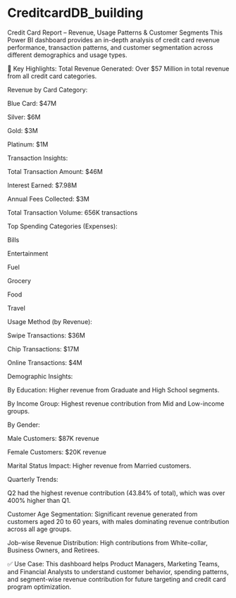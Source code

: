 # CreditcardDB_building
Credit Card Report – Revenue, Usage Patterns & Customer Segments
This Power BI dashboard provides an in-depth analysis of credit card revenue performance, transaction patterns, and customer segmentation across different demographics and usage types.

🔎 Key Highlights:
Total Revenue Generated:
Over $57 Million in total revenue from all credit card categories.

Revenue by Card Category:

Blue Card: $47M

Silver: $6M

Gold: $3M

Platinum: $1M

Transaction Insights:

Total Transaction Amount: $46M

Interest Earned: $7.98M

Annual Fees Collected: $3M

Total Transaction Volume: 656K transactions

Top Spending Categories (Expenses):

Bills

Entertainment

Fuel

Grocery

Food

Travel

Usage Method (by Revenue):

Swipe Transactions: $36M

Chip Transactions: $17M

Online Transactions: $4M

Demographic Insights:

By Education: Higher revenue from Graduate and High School segments.

By Income Group: Highest revenue contribution from Mid and Low-income groups.

By Gender:

Male Customers: $87K revenue

Female Customers: $20K revenue

Marital Status Impact:
Higher revenue from Married customers.

Quarterly Trends:

Q2 had the highest revenue contribution (43.84% of total), which was over 400% higher than Q1.

Customer Age Segmentation:
Significant revenue generated from customers aged 20 to 60 years, with males dominating revenue contribution across all age groups.

Job-wise Revenue Distribution:
High contributions from White-collar, Business Owners, and Retirees.

✅ Use Case:
This dashboard helps Product Managers, Marketing Teams, and Financial Analysts to understand customer behavior, spending patterns, and segment-wise revenue contribution for future targeting and credit card program optimization.
